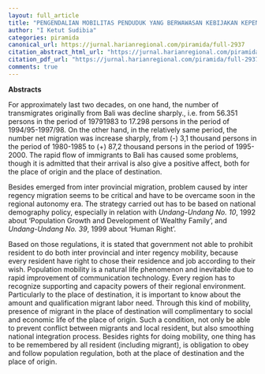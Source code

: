 ```yaml
---
layout: full_article
title: "PENGENDALIAN MOBILITAS PENDUDUK YANG BERWAWASAN KEBIJAKAN KEPENDUDUKAN NASIONAL DAN TIDAK MELANGGAR HAK ASASI MANUSIA"
author: "I Ketut Sudibia"
categories: piramida
canonical_url: https://jurnal.harianregional.com/piramida/full-2937 
citation_abstract_html_url: "https://jurnal.harianregional.com/piramida/id-2937"
citation_pdf_url: "https://jurnal.harianregional.com/piramida/full-2937"  
comments: true
---
```


<p><span class="font0" style="font-weight:bold;">Abstracts</span></p>
<p><span class="font0">For approximately last two decades, on one hand, the number of transmigrates originally from Bali was decline sharply., i.e. from 56.351 persons in the period of 19791983 to 17.298 persons in the period of 1994/95-1997/98. On the other hand, in the relatively same period, the number net migration was increase sharply, from (-) 3,1 thousand persons in the period of 1980-1985 to (+) 87,2 thousand persons in the period of 1995-2000. The rapid flow of immigrants to Bali has caused some problems, though it is admitted that their arrival is also give a positive affect, both for the place of origin and the place of destination.</span></p>
<p><span class="font0">Besides emerged from inter provincial migration, problem caused by inter regency migration seems to be critical and have to be overcame soon in the regional autonomy era. The strategy carried out has to be based on national demography policy, especially in relation with </span><span class="font0" style="font-style:italic;">Undang-Undang No. 10</span><span class="font0">, 1992 about ‘Population Growth and Development of Wealthy Family’, and </span><span class="font0" style="font-style:italic;">Undang-Undang No. 39</span><span class="font0">, 1999 about ‘Human Right’.</span></p>
<p><span class="font0">Based on those regulations, it is stated that government not able to prohibit resident to do both inter provincial and inter regency mobility, because every resident have right to chose their residence and job according to their wish. Population mobility is a natural life phenomenon and inevitable due to rapid improvement of communication technology. Every region has to recognize supporting and capacity powers of their regional environment. Particularly to the place of destination, it is important to know about the amount and qualification migrant labor need. Through this kind of mobility, presence of migrant in the place of destination will complimentary to social and economic life of the place of origin. Such a condition, not only be able to prevent conflict between migrants and local resident, but also smoothing national integration process. Besides rights for doing mobility, one thing has to be remembered by all resident (including migrant), is obligation to obey and follow population regulation, both at the place of destination and the place of origin.</span></p>